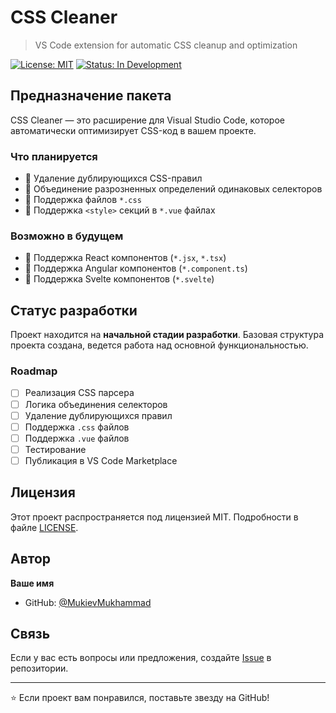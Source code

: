 # CSS Cleaner

> VS Code extension for automatic CSS cleanup and optimization

[![License: MIT](https://img.shields.io/badge/License-MIT-yellow.svg)](https://opensource.org/licenses/MIT)
[![Status: In Development](https://img.shields.io/badge/Status-In%20Development-orange.svg)]()

## Предназначение пакета

CSS Cleaner — это расширение для Visual Studio Code, которое автоматически оптимизирует CSS-код в вашем проекте.

### Что планируется

- 🔄 Удаление дублирующихся CSS-правил
- 🔄 Объединение разрозненных определений одинаковых селекторов
- 🔄 Поддержка файлов `*.css`
- 🔄 Поддержка `<style>` секций в `*.vue` файлах

### Возможно в будущем

- 🎯 Поддержка React компонентов (`*.jsx`, `*.tsx`)
- 🎯 Поддержка Angular компонентов (`*.component.ts`)
- 🎯 Поддержка Svelte компонентов (`*.svelte`)
<!-- - 🎯 Настраиваемые правила оптимизации -->

<!-- ## 🚀 Установка

> **Примечание:** Расширение находится в разработке и пока не опубликовано в VS Code Marketplace.

### Разработка локально

Клонировать репозиторий
``` bash
git clone https://github.com/your-username/css-cleaner.git
cd css-cleaner
```

Установить зависимости
```bash
npm install
```
Собрать проект
```bash
npm run build
```
Запустить в режиме разработки
```bash
npm run dev
``` -->

## Статус разработки

Проект находится на **начальной стадии разработки**. Базовая структура проекта создана, ведется работа над основной функциональностью.

### Roadmap

- [ ] Реализация CSS парсера
- [ ] Логика объединения селекторов
- [ ] Удаление дублирующихся правил
- [ ] Поддержка `.css` файлов
- [ ] Поддержка `.vue` файлов
- [ ] Тестирование
- [ ] Публикация в VS Code Marketplace

## Лицензия

Этот проект распространяется под лицензией MIT. Подробности в файле [LICENSE](LICENSE).

## Автор

**Ваше имя**
- GitHub: [@MukievMukhammad](https://github.com/MukievMukhammad)

## Связь

Если у вас есть вопросы или предложения, создайте [Issue](https://github.com/MukievMukhammad/css-cleaner/issues) в репозитории.

---

⭐ Если проект вам понравился, поставьте звезду на GitHub!